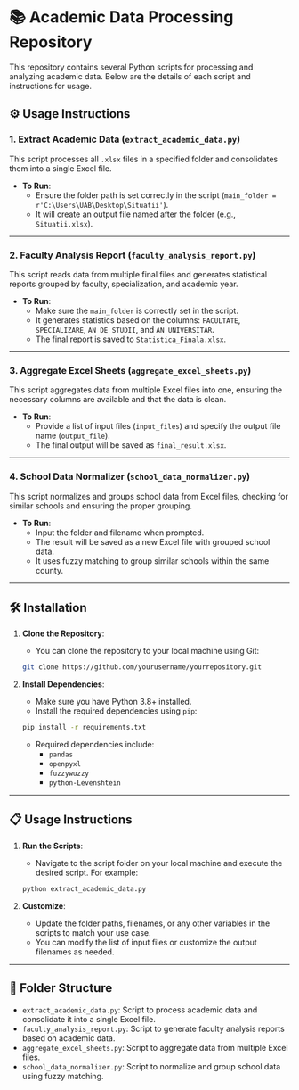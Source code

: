 
# 📚 Academic Data Processing Repository

This repository contains several Python scripts for processing and analyzing academic data. Below are the details of each script and instructions for usage.

## ⚙️ Usage Instructions

### 1. Extract Academic Data (`extract_academic_data.py`)

This script processes all `.xlsx` files in a specified folder and consolidates them into a single Excel file.

- **To Run**: 
  - Ensure the folder path is set correctly in the script (`main_folder = r'C:\Users\UAB\Desktop\Situatii'`).
  - It will create an output file named after the folder (e.g., `Situatii.xlsx`).
  
---

### 2. Faculty Analysis Report (`faculty_analysis_report.py`)

This script reads data from multiple final files and generates statistical reports grouped by faculty, specialization, and academic year.

- **To Run**: 
  - Make sure the `main_folder` is correctly set in the script.
  - It generates statistics based on the columns: `FACULTATE`, `SPECIALIZARE`, `AN DE STUDII`, and `AN UNIVERSITAR`.
  - The final report is saved to `Statistica_Finala.xlsx`.

---

### 3. Aggregate Excel Sheets (`aggregate_excel_sheets.py`)

This script aggregates data from multiple Excel files into one, ensuring the necessary columns are available and that the data is clean.

- **To Run**: 
  - Provide a list of input files (`input_files`) and specify the output file name (`output_file`).
  - The final output will be saved as `final_result.xlsx`.

---

### 4. School Data Normalizer (`school_data_normalizer.py`)

This script normalizes and groups school data from Excel files, checking for similar schools and ensuring the proper grouping.

- **To Run**: 
  - Input the folder and filename when prompted.
  - The result will be saved as a new Excel file with grouped school data.
  - It uses fuzzy matching to group similar schools within the same county.

---

## 🛠️ Installation

1. **Clone the Repository**:
   - You can clone the repository to your local machine using Git:
   ```bash
   git clone https://github.com/yourusername/yourrepository.git
   ```

2. **Install Dependencies**:
   - Make sure you have Python 3.8+ installed.
   - Install the required dependencies using `pip`:
   ```bash
   pip install -r requirements.txt
   ```
   - Required dependencies include:
     - `pandas`
     - `openpyxl`
     - `fuzzywuzzy`
     - `python-Levenshtein`

---

## 📋 Usage Instructions

1. **Run the Scripts**:
   - Navigate to the script folder on your local machine and execute the desired script. For example:
   ```bash
   python extract_academic_data.py
   ```

2. **Customize**:
   - Update the folder paths, filenames, or any other variables in the scripts to match your use case.
   - You can modify the list of input files or customize the output filenames as needed.

---

## 📂 Folder Structure

- `extract_academic_data.py`: Script to process academic data and consolidate it into a single Excel file.
- `faculty_analysis_report.py`: Script to generate faculty analysis reports based on academic data.
- `aggregate_excel_sheets.py`: Script to aggregate data from multiple Excel files.
- `school_data_normalizer.py`: Script to normalize and group school data using fuzzy matching.

